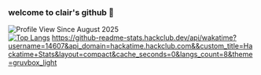 ### welcome to clair's github 🌸

![Profile View Since August 2025](https://komarev.com/ghpvc/?username=applepieeeeee&color=f2c6bb)
<br>
[![Top Langs](https://github-readme-stats.vercel.app/api/top-langs/?username=applepieeeeee&layout=compact&theme=default)](https://github.com/applepieeeeee/github-readme-stats)
https://github-readme-stats.hackclub.dev/api/wakatime?username=14607&api_domain=hackatime.hackclub.com&&custom_title=Hackatime+Stats&layout=compact&cache_seconds=0&langs_count=8&theme=gruvbox_light
